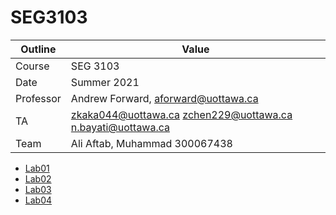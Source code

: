 # SEG3103

| Outline | Value |
| --- | --- |
| Course | SEG 3103 |
| Date | Summer 2021 |
| Professor | Andrew Forward, aforward@uottawa.ca |
| TA | zkaka044@uottawa.ca zchen229@uottawa.ca n.bayati@uottawa.ca |
| Team | Ali Aftab, Muhammad 300067438 |

* [Lab01](lab01)
* [Lab02](lab02)
* [Lab03](lab03)
* [Lab04](lab04)

